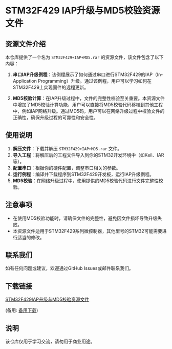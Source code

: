 # STM32F429 IAP升级与MD5校验资源文件

## 资源文件介绍

本仓库提供了一个名为 `STM32F429+IAP+MD5.rar` 的资源文件，该文件包含了以下内容：

1. **串口IAP升级例程**：该例程展示了如何通过串口进行STM32F429的IAP（In-Application Programming）升级。通过该例程，用户可以学习如何在STM32F429上实现固件的远程更新。

2. **MD5校验计算**：在IAP升级过程中，文件的完整性校验至关重要。本资源文件中增加了MD5校验计算功能，用户可以直接将MD5校验代码移植到其他工程中，例如IAP网络升级。通过MD5码，用户可以在网络升级过程中校验文件的正确性，确保升级过程的可靠性和安全性。

## 使用说明

1. **解压文件**：下载并解压 `STM32F429+IAP+MD5.rar` 文件。
2. **导入工程**：将解压后的工程文件导入到你的STM32开发环境中（如Keil、IAR等）。
3. **配置串口**：根据你的硬件配置，调整串口相关的参数。
4. **运行例程**：编译并下载程序到STM32F429开发板，运行IAP升级例程。
5. **MD5校验**：在网络升级过程中，使用提供的MD5校验代码进行文件完整性校验。

## 注意事项

- 在使用MD5校验功能时，请确保文件的完整性，避免因文件损坏导致升级失败。
- 本资源文件适用于STM32F429系列微控制器，其他型号的STM32可能需要进行适当的修改。

## 联系我们

如有任何问题或建议，欢迎通过GitHub Issues或邮件联系我们。

## 下载链接
[STM32F429IAP升级与MD5校验资源文件](https://pan.quark.cn/s/acfb42fc3c11) 

(备用: [备用下载](https://pan.baidu.com/s/1wyamwk7UGZY_WRoYIrql8A?pwd=1234))

## 说明

该仓库仅用于学习交流，请勿用于商业用途。
